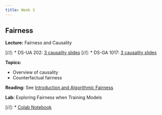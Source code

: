 ```yaml
---
title: Week 3
---
```


## Fairness

**Lecture:** Fairness and Causality

[//]: * DS-UA 202: [3 causality slides](../../../assets/3_Causality.pdf)
[//]: * DS-GA 1017: [3 causality slides](../../../assets/3_Causality.pdf)

**Topics:**

* Overview of causality
* Counterfactual fairness

**Reading:** See [Introduction and Algorithmic Fairness](../../../assets/fairness_reader.pdf)

**Lab:** Exploring Fairness when Training Models

[//]: * [Colab Notebook](https://colab.research.google.com/drive/1DFasW_Sg9Zt1jJHhMQpW4U1bol5xdrhi?usp=sharing)
